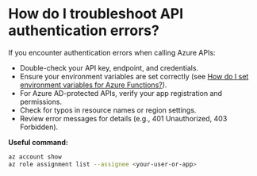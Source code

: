 # How do I troubleshoot API authentication errors?

If you encounter authentication errors when calling Azure APIs:

- Double-check your API key, endpoint, and credentials.
- Ensure your environment variables are set correctly (see [How do I set environment variables for Azure Functions?](./set-env-vars-azure-functions.md)).
- For Azure AD-protected APIs, verify your app registration and permissions.
- Check for typos in resource names or region settings.
- Review error messages for details (e.g., 401 Unauthorized, 403 Forbidden).

**Useful command:**
```sh
az account show
az role assignment list --assignee <your-user-or-app>
```
